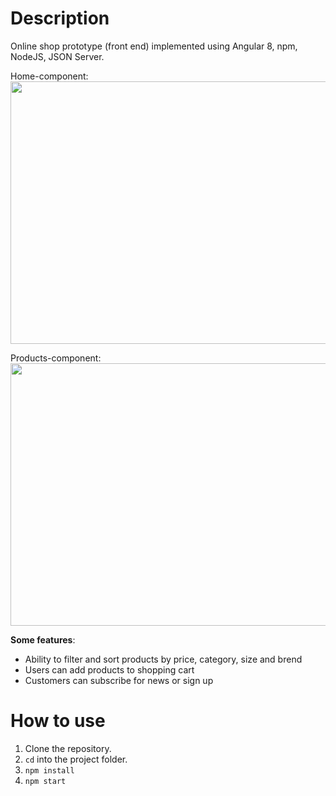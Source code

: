 <!-- # FinalProject

This project was generated with [Angular CLI](https://github.com/angular/angular-cli) version 8.1.1.

## Development server

Run `ng serve` for a dev server. Navigate to `http://localhost:4200/`. The app will automatically reload if you change any of the source files.

## Code scaffolding

Run `ng generate component component-name` to generate a new component. You can also use `ng generate directive|pipe|service|class|guard|interface|enum|module`.

## Build

Run `ng build` to build the project. The build artifacts will be stored in the `dist/` directory. Use the `--prod` flag for a production build.

## Running unit tests

Run `ng test` to execute the unit tests via [Karma](https://karma-runner.github.io).

## Running end-to-end tests

Run `ng e2e` to execute the end-to-end tests via [Protractor](http://www.protractortest.org/).

## Further help

To get more help on the Angular CLI use `ng help` or go check out the [Angular CLI README](https://github.com/angular/angular-cli/blob/master/README.md).
#   f i n a l P r o g e c t 
 
 #   f i n a l P r o g e c t 
 
 #   f i n a l P r o g e c t 
 
  -->

# Description
Online shop prototype (front end) implemented using Angular 8, npm, NodeJS, JSON Server. 

Home-component:
<img src="https://https://raw.githubusercontent.com/oksanalutsyk/FinalProject/develop/src/assets/photo1.jpg" width="820" height="420">

Products-component:
<img src="https://https://raw.githubusercontent.com/oksanalutsyk/FinalProject/develop/src/assets/photo2.jpg" width="820" height="420">

**Some features**:
- Ability to filter and sort products by price, category, size and brend
- Users can add products to shopping cart 
- Сustomers can subscribe for news or sign up 

# How to use

1. Clone the repository.
2. ```cd``` into the project folder.
3. ```npm install```
4. ```npm start```
 